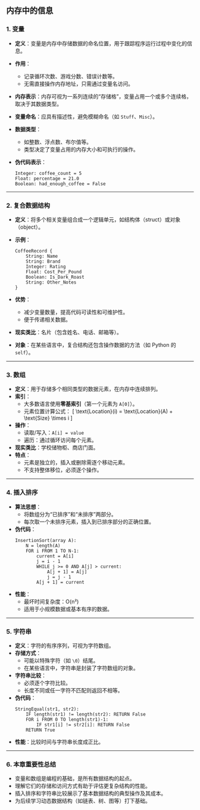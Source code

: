 



## 内存中的信息

### 1. 变量

- **定义**：变量是内存中存储数据的命名位置，用于跟踪程序运行过程中变化的信息。
- **作用**：
  
  - 记录循环次数、游戏分数、错误计数等。
  - 无需直接操作内存地址，只需通过变量名访问。
- **内存表示**：内存可视为一系列连续的“存储格”，变量占用一个或多个连续格，取决于其数据类型。
- **变量命名**：应具有描述性，避免模糊命名（如 `Stuff`、`Misc`）。
- **数据类型**：
  - 如整数、浮点数、布尔值等。
  - 类型决定了变量占用的内存大小和可执行的操作。
- **伪代码表示**：
  ```plaintext
  Integer: coffee_count = 5
  Float: percentage = 21.0
  Boolean: had_enough_coffee = False
  ```

---

### 2. 复合数据结构

- **定义**：将多个相关变量组合成一个逻辑单元，如结构体（struct）或对象（object）。
- **示例**：
  
  ```plaintext
  CoffeeRecord {
      String: Name
      String: Brand
      Integer: Rating
      Float: Cost_Per_Pound
      Boolean: Is_Dark_Roast
      String: Other_Notes
  }
  ```
- **优势**：
  - 减少变量数量，提高代码可读性和可维护性。
  - 便于传递相关数据。
- **现实类比**：名片（包含姓名、电话、邮箱等）。
- **对象**：在某些语言中，复合结构还包含操作数据的方法（如 Python 的 `self`）。

---

### 3. 数组

- **定义**：用于存储多个相同类型的数据元素，在内存中连续排列。
- **索引**：
  - 大多数语言使用**零基索引**（第一个元素为 `A[0]`）。
  - 元素位置计算公式：
    \[
    \text{Location}(i) = \text{Location}(A) + \text{Size} \times i
    \]
- **操作**：
  - 读取/写入：`A[i] = value`
  - 遍历：通过循环访问每个元素。
- **现实类比**：学校储物柜、商店门面。
- **特点**：
  - 元素是独立的，插入或删除需逐个移动元素。
  - 不支持整体移位，必须逐个操作。

---

### 4. 插入排序

- **算法思想**：
  - 将数组分为“已排序”和“未排序”两部分。
  - 每次取一个未排序元素，插入到已排序部分的正确位置。
- **伪代码**：
  ```plaintext
  InsertionSort(array A):
      N = length(A)
      FOR i FROM 1 TO N-1:
          current = A[i]
          j = i - 1
          WHILE j >= 0 AND A[j] > current:
              A[j + 1] = A[j]
              j = j - 1
          A[j + 1] = current
  ```
- **性能**：
  - 最坏时间复杂度：O(n²)
  - 适用于小规模数据或基本有序的数据。

---

### 5. 字符串

- **定义**：字符的有序序列，可视为字符数组。
- **存储方式**：
  - 可能以特殊字符（如 `\0`）结尾。
  - 在某些语言中，字符串是封装了字符数组的对象。
- **字符串比较**：
  - 必须逐个字符比较。
  - 长度不同或任一字符不匹配则返回不相等。
- **伪代码**：
  ```plaintext
  StringEqual(str1, str2):
      IF length(str1) != length(str2): RETURN False
      FOR i FROM 0 TO length(str1)-1:
          IF str1[i] != str2[i]: RETURN False
      RETURN True
  ```
- **性能**：比较时间与字符串长度成正比。

---

### 6. 本章重要性总结
- 变量和数组是编程的基础，是所有数据结构的起点。
- 理解它们的存储和访问方式有助于评估更复杂结构的性能。
- 插入排序和字符串比较展示了基本数据结构的典型操作及其成本。
- 为后续学习动态数据结构（如链表、树、图等）打下基础。
